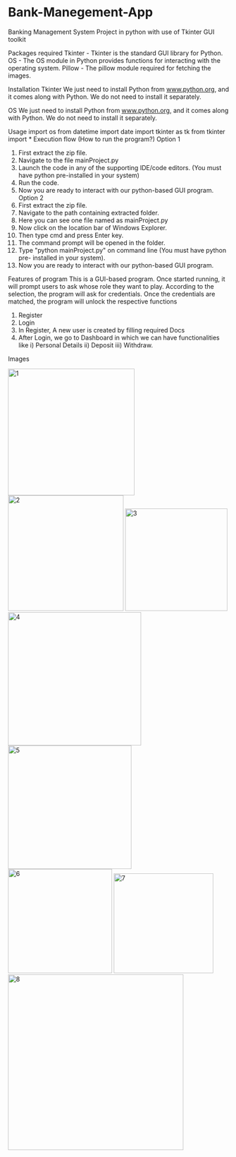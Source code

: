 # Bank-Manegement-App
Banking Management System
Project in python with use of Tkinter GUI toolkit

Packages required
Tkinter - Tkinter is the standard GUI library for Python.
OS - The OS module in Python provides functions for interacting with the operating system.
Pillow - The pillow module required for fetching the images.


Installation
Tkinter
 We just need to install Python from www.python.org, and it comes along with Python.
We do not need to install it separately.

OS
 We just need to install Python from www.python.org, and it comes along with Python.
We do not need to install it separately.

Usage
import os
from datetime import date
import tkinter as tk 
from tkinter import *
Execution flow (How to run the program?)
Option 1
1. First extract the zip file.
2. Navigate to the file mainProject.py
3. Launch the code in any of the supporting IDE/code editors. (You must have python pre-installed in your system)
4. Run the code.
5. Now you are ready to interact with our python-based GUI program.
Option 2
1. First extract the zip file.
2. Navigate to the path containing extracted folder.
3. Here you can see one file named as mainProject.py
4. Now click on the location bar of Windows Explorer.
5. Then type cmd and press Enter key.
6. The command prompt will be opened in the folder.
7. Type "python mainProject.py" on command line (You must have python pre- installed in your system).
8. Now you are ready to interact with our python-based GUI program.

Features of program
This is a GUI-based program. Once started running, it will prompt users to ask whose role they want to play. According to the selection, the program will ask for credentials. Once the credentials are matched, the program will unlock the respective functions

1) Register          
2) Login            
3) In Register, A new user is created by filling required Docs
4) After Login, we go to Dashboard in which we can have functionalities like i) Personal Details
                                                                            ii) Deposit
                                                                           iii) Withdraw.
                                                                           
Images 


<img width="287" alt="1" src="https://user-images.githubusercontent.com/97172146/200278744-35e5e2d4-8bb3-425b-90ce-a4005584e557.png">


<img width="262" alt="2" src="https://user-images.githubusercontent.com/97172146/200278772-ed1354bc-1cbb-4139-b7a3-bff36b2e949c.png">


<img width="232" alt="3" src="https://user-images.githubusercontent.com/97172146/200279012-14aef243-f504-484f-a88b-c0b5a8696212.png">


<img width="302" alt="4" src="https://user-images.githubusercontent.com/97172146/200279031-b7625f87-a3ad-4fc9-b331-370a17443f09.png">


<img width="280" alt="5" src="https://user-images.githubusercontent.com/97172146/200279062-14d0c4fe-0ea8-4fe5-b789-b633e43f9ddd.png">


<img width="236" alt="6" src="https://user-images.githubusercontent.com/97172146/200279090-cb3352d6-2956-4428-b0f2-c13cb23e1a0b.png">


<img width="226" alt="7" src="https://user-images.githubusercontent.com/97172146/200279125-72755a91-6547-4439-a648-f1d0b60d4933.png">


<img width="398" alt="8" src="https://user-images.githubusercontent.com/97172146/200279165-1f782365-3763-457d-996f-976d440940b7.png">
